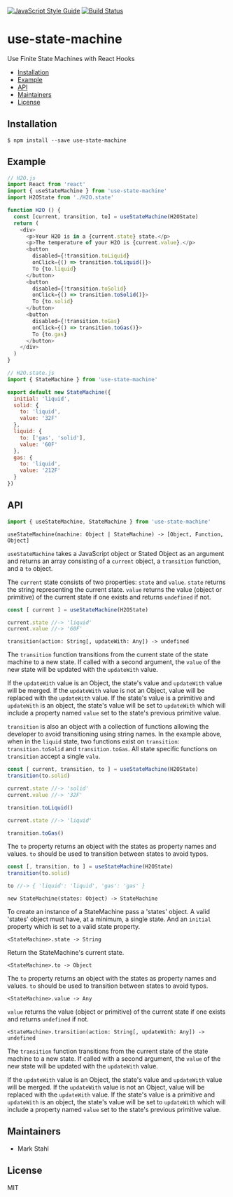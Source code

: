 [![JavaScript Style Guide](https://img.shields.io/badge/code_style-standard-brightgreen.svg)](https://standardjs.com) [![Build Status](https://travis-ci.com/mjstahl/use-state-machine.svg?branch=master)](https://travis-ci.com/mjstahl/use-state-machine)

# use-state-machine
Use Finite State Machines with React Hooks

* [Installation](#installation)
* [Example](#example)
* [API](#api)
* [Maintainers](#maintainers)
* [License](#license)

## Installation

```shell
$ npm install --save use-state-machine
```

## Example

```js
// H2O.js
import React from 'react'
import { useStateMachine } from 'use-state-machine'
import H2OState from './H2O.state'

function H2O () {
  const [current, transition, to] = useStateMachine(H2OState)
  return (
    <div>
      <p>Your H2O is in a {current.state} state.</p>
      <p>The temperature of your H2O is {current.value}.</p>
      <button
        disabled={!transition.toLiquid}
        onClick={() => transition.toLiquid()}>
        To {to.liquid}
      </button>
      <button
        disabled={!transition.toSolid}
        onClick={() => transition.toSolid()}>
        To {to.solid}
      </button>
      <button
        disabled={!transition.toGas}
        onClick={() => transition.toGas()}>
        To {to.gas}
      </button>
    </div>
  )
}
```

```js
// H2O.state.js
import { StateMachine } from 'use-state-machine'

export default new StateMachine({
  initial: 'liquid',
  solid: {
    to: 'liquid',
    value: '32F'
  },
  liquid: {
    to: ['gas', 'solid'],
    value: '60F'
  },
  gas: {
    to: 'liquid',
    value: '212F'
  }
})
```

## API

```js
import { useStateMachine, StateMachine } from 'use-state-machine'
```

`useStateMachine(machine: Object | StateMachine) -> [Object, Function, Object]`

`useStateMachine` takes a JavaScript object or Stated Object as an argument and returns an array consisting of a `current` object, a `transition` function, and a `to` object.

The `current` state consists of two properties: `state` and `value`.
`state` returns the string representing the current state. `value` returns the value (object or primitive) of the current state if one exists and returns `undefined` if not.

```js
const [ current ] = useStateMachine(H2OState)

current.state //-> 'liquid'
current.value //-> '60F'
```


`transition(action: String[, updateWith: Any]) -> undefined`

The `transition` function transitions from the current state of the state machine to a new state. If called with a second argument, the `value` of the new state will be updated with the `updateWith` value.

If the `updateWith` value is an Object, the state's value and `updateWith` value will be merged. If the `updateWith` value is not an Object, value will be replaced with the `updateWith` value. If the state's value is a primitive and `updateWith` is an object, the state's value will be set to `updateWith` which will include a property named `value` set to the state's previous primitive value.

`transition` is also an object with a collection of functions allowing the developer to avoid
transitioning using string names. In the example above, when in the `liquid` state, two functions exist on `transition`: `transition.toSolid` and `transition.toGas`. All state specific functions on `transition` accept a single `valu`.

```js
const [ current, transition, to ] = useStateMachine(H2OState)
transition(to.solid)

current.state //-> 'solid'
current.value //-> '32F'

transition.toLiquid()

current.state //-> 'liquid'

transition.toGas()
```

The `to` property returns an object with the states as property names and values. `to` should be used to transition between states to avoid typos.

```js
const [, transition, to ] = useStateMachine(H2OState)
transition(to.solid)

to //-> { 'liquid': 'liquid', 'gas': 'gas' }
```


`new StateMachine(states: Object) -> StateMachine`

To create an instance of a StateMachine pass a 'states' object. A valid 'states' object must have, at a minimum, a single state. And an `initial` property which is set to a valid state property.


`<StateMachine>.state -> String`

Return the StateMachine's current state.


`<StateMachine>.to -> Object`

The `to` property returns an object with the states as property names and values. `to` should be used to transition between states to avoid typos.


`<StateMachine>.value -> Any`

`value` returns the value (object or primitive) of the current state if one exists and returns `undefined` if not.


`<StateMachine>.transition(action: String[, updateWith: Any]) -> undefined`

The `transition` function transitions from the current state of the state machine to a new state. If called with a second argument, the `value` of the new state will be updated with the `updateWith` value.

If the `updateWith` value is an Object, the state's value and `updateWith` value will be merged. If the `updateWith` value is not an Object, value will be replaced with the `updateWith` value. If the state's value is a primitive and `updateWith` is an object, the state's value will be set to `updateWith` which will include a property named `value` set to the state's previous primitive value.

## Maintainers

* Mark Stahl

## License

MIT
